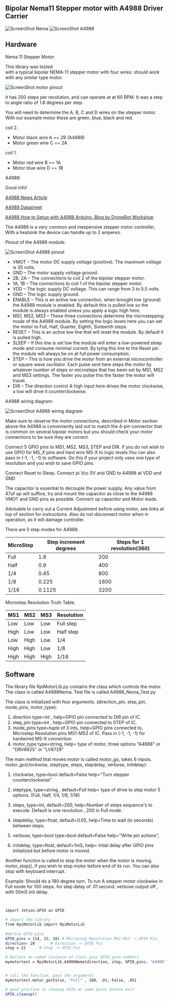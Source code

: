 Bipolar Nema11 Stepper motor with A4988  Driver Carrier 
--------------------------------------------  

![ScreenShot Nema](https://github.com/gavinlyonsrepo/RpiMotorLib/blob/master/images/nema11.jpg)
![ScreenShot A4988](https://github.com/gavinlyonsrepo/RpiMotorLib/blob/master/images/A4988.jpg)

Hardware
------------------------------------

Nema 11 Stepper Motor:

This library was tested  
with a typical bipolar NEMA-11 stepper motor with four wires:
should work with any similar type motor.

 ![ScreenShot motor pinout ](https://raw.githubusercontent.com/gavinlyonsrepo/RpiMotorLib/master/images/nema11pinout.jpg)

It has 200 steps per revolution, and can operate at at 60 RPM. 
It was a step to angle ratio of 1.8 degrees per step. 

You will need to determine the A, B, C and D wires on the stepper motor.
With our example motor these are green, blue, black and red.  

coil 2.
* Motor black wire A ==  2B (A4988)
* Motor green wire C ==   2A

coil 1.
* Motor red wire B == 1A
* Motor blue wire D ==  1B


A4988:

Good info!

[A4988 News Article](http://www.hobbytronics.co.uk/a4988-stepper-motor-driver)

[A4988 Datasheet](http://www.hobbytronics.co.uk/datasheets/a4988_DMOS_microstepping_driver_with_translator.pdf)

[A4988 How to Setup with A4988 Arduino, Blog by DroneBot Workshop](https://dronebotworkshop.com/stepper-motors-with-arduino/)

The A4988 is a very common and inexpensive stepper motor controller, 
With a heatsink the device can handle up to 2 amperes.

Pinout of the A4988 module:

![ScreenShot A4988 pinout](https://github.com/gavinlyonsrepo/RpiMotorLib/blob/master/images/A4988-Stepper-Controller-Pinout.jpg)


* VMOT – The motor DC supply voltage (positive). The maximum voltage is 35 volts.
* GND – The motor supply voltage ground.
* 2B, 2A – The connections to coil 2 of the bipolar stepper motor.
* 1A, 1B – The connections to coil 1 of the bipolar stepper motor.
* VDD – The logic supply DC voltage. This can range from 3 to 5.5 volts.
* GND – The logic supply ground.
* ENABLE – This is an active low connection, when brought low (ground) the A4988 module is enabled. By default this is pulled low so the module is always enabled unless you apply a logic high here.
* MS1, MS2, MS3 – These three connections determine the microstepping mode of the A4988 module. By setting the logic levels here you can set the motor to Full, Half, Quarter, Eighth, Sixteenth steps.
* RESET – This is an active low line that will reset the module. By default it is pulled high.
* SLEEP – If this line is set low the module will enter a low-powered sleep mode and consume minimal current. By tying this line to the Reset pin the module will always be on at full power consumption.
* STEP – This is how you drive the motor from an external microcontroller or square wave oscillator. Each pulse sent here steps the motor by whatever number of steps or microsteps that has been set by MS1, MS2 and MS3 settings. The faster you pulse this the faster the motor will travel.
* DIR – The direction control A high input here drives the motor clockwise, a low will drive it counterclockwise.

A4988 wiring diagram:

![ScreenShot A4988 wiring diagram](https://github.com/gavinlyonsrepo/RpiMotorLib/blob/master/images/wiringdiagram1.jpg)


Make sure to observe the motor connections, described in Motor section above
the A4988 is conveniently laid out to match the 4-pin connector 
that is common on several bipolar motors 
but you should check your motor connections to be sure they are correct.

Connect 5 GPIO pins to MS1, MS2, MS3, STEP and DIR.
if you do not wish to use GPIO for MS_X pins and hard wire MS-X to logic levels.You can also pass in (-1, -1, -1) 
to software. Do this if your project only uses one type of resolution and you wish to save GPIO pins.  

Connect Reset to Sleep.
Connect pi Vcc 5V and GND to A4988 at VDD and GND

The capacitor is essential to decouple the power supply. Any value from 47uf up will suffice, 
try and mount the capacitor as close to the A4988 VMOT and GND pins as possible.
Connect up capacitor and Motor leads.

Advisable to  carry out a Current Adjustment before using motor,
see links at top of section for instructions.
Also do not disconnect motor when in operation, as it will damage controller. 

There are 5 step modes for A4988. 

| MicroStep| Step increment degrees | Steps for 1 revolution(360) |
| ------ | ------ |  ------ |
| Full | 1.8 |  200 |
| Half | 0.9 |  400 |
| 1/4 | 0.45 |  800 |
| 1/8 | 0.225 |  1600 |
| 1/16 | 0.1125 |  3200 |

Microstep Resolution Truth Table.
 
| MS1 | MS2 | MS3 |  Resolution |
| --- | --- | --- | --- |
| Low | Low |Low | Full step | 
| High | Low | Low | Half step |
| Low | High | Low | 1/4 |
| High | High | Low | 1/8 |
| High | High | High | 1/16 |

Software
--------------------------------------------

The library file RpiMotorLib.py contains the class which controls 
the motor. The class is called A4988Nema. Test file is called A4988_Nema_Test.py

The class is initialized with four arguments.
(direction_pin, step_pin, mode_pins, motor_type):

1. direction type=int , help=GPIO pin connected to DIR pin of IC.
2. step_pin type=int , help=GPIO pin connected to STEP of IC.
3. mode_pins type=tuple of 3 ints, help=GPIO pins connected to,
Microstep Resolution pins MS1-MS3 of IC. Pass in (-1, -1, -1) for hardwired MS-X connection
4. motor_type type=string, help= type of motor, three options "A4988" or "DRV8825" or "LV8729"

The main method that moves motor is called motor_go, takes 6 inputs.
motor_go(clockwise, steptype, steps, stepdelay, verbose, initdelay):
        

1. clockwise, type=bool default=False
help="Turn stepper counterclockwise"

2. steptype, type=string , default=Full help= type of drive to
step motor 5 options.
(Full, Half, 1/4, 1/8, 1/16)

3. steps, type=int, default=200, help=Number of steps sequence's
to execute. Default is one revolution , 200 in Full mode.

4. stepdelay, type=float, default=0.05, help=Time to wait
(in seconds) between steps.

5. verbose, type=bool  type=bool default=False
help="Write pin actions",

6. initdelay, type=float, default=1mS, help= Intial delay after
GPIO pins initialized but before motor is moved.

Another function is called to stop the motor when the motor is moving.
motor_stop(), if you wish to stop motor before end of its run. 
You can also stop with keyboard interrupt.


Example: Should do a 180 degree turn.
To run A stepper motor clockwise in Full mode for 100 steps.
 for step delay of .01 second. 
 verbose output off , with 50mS init delay.


```sh

 
import Jetson.GPIO as GPIO

# import the library
from RpiMotorLib import RpiMotorLib
    
#define GPIO pins
GPIO_pins = (14, 15, 18) # Microstep Resolution MS1-MS3 -> GPIO Pin
direction= 20       # Direction -> GPIO Pin
step = 21      # Step -> GPIO Pin

# Declare an named instance of class pass GPIO pins numbers
mymotortest = RpiMotorLib.A4988Nema(direction, step, GPIO_pins, "A4988")


# call the function, pass the arguments
mymotortest.motor_go(False, "Full" , 100, .01, False, .05)

# good practise to cleanup GPIO at some point before exit
GPIO.cleanup()

```
